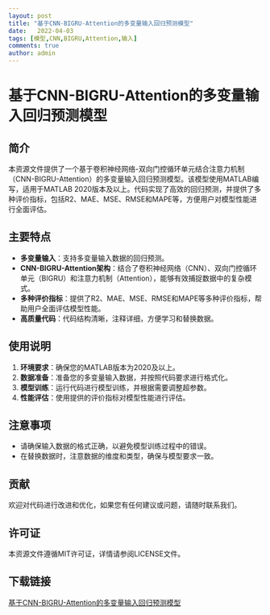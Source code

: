 ```yaml
---
layout: post
title: "基于CNN-BIGRU-Attention的多变量输入回归预测模型"
date:   2022-04-03
tags: [模型,CNN,BIGRU,Attention,输入]
comments: true
author: admin
---
```

# 基于CNN-BIGRU-Attention的多变量输入回归预测模型

## 简介
本资源文件提供了一个基于卷积神经网络-双向门控循环单元结合注意力机制（CNN-BIGRU-Attention）的多变量输入回归预测模型。该模型使用MATLAB编写，适用于MATLAB 2020版本及以上。代码实现了高效的回归预测，并提供了多种评价指标，包括R2、MAE、MSE、RMSE和MAPE等，方便用户对模型性能进行全面评估。

## 主要特点
- **多变量输入**：支持多变量输入数据的回归预测。
- **CNN-BIGRU-Attention架构**：结合了卷积神经网络（CNN）、双向门控循环单元（BIGRU）和注意力机制（Attention），能够有效捕捉数据中的复杂模式。
- **多种评价指标**：提供了R2、MAE、MSE、RMSE和MAPE等多种评价指标，帮助用户全面评估模型性能。
- **高质量代码**：代码结构清晰，注释详细，方便学习和替换数据。

## 使用说明
1. **环境要求**：确保您的MATLAB版本为2020及以上。
2. **数据准备**：准备您的多变量输入数据，并按照代码要求进行格式化。
3. **模型训练**：运行代码进行模型训练，并根据需要调整超参数。
4. **性能评估**：使用提供的评价指标对模型性能进行评估。

## 注意事项
- 请确保输入数据的格式正确，以避免模型训练过程中的错误。
- 在替换数据时，注意数据的维度和类型，确保与模型要求一致。

## 贡献
欢迎对代码进行改进和优化，如果您有任何建议或问题，请随时联系我们。

## 许可证
本资源文件遵循MIT许可证，详情请参阅LICENSE文件。

## 下载链接

[基于CNN-BIGRU-Attention的多变量输入回归预测模型](https://pan.quark.cn/s/ccdf9f2b6905)